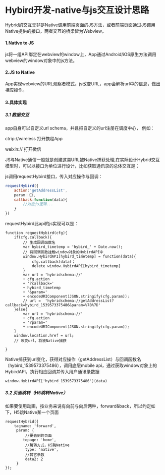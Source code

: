 
# Hybird开发-native与js交互设计思路

Hybrid的交互无非是Native调用前端页面的JS方法，或者前端页面通过JS调用Native提供的接口，两者交互的桥梁皆为Webview。
#### 1.Native to JS
js将一组API绑定在webview的window上，App通过Android/iOS原生方法调用webview的window对象中的js方法。
#### 2.JS to Native
App实现webview的URL观察者模式，js改变URL，app会解析url中的信息，做出相应操作。
#### 3.具体实现
##### 3.1 数据交互
app自身可以自定义url schema，并且把自定义的url注册在调度中心， 例如：

ctrip://wireless 打开携程App

weixin:// 打开微信

JS与Native通信一般就是创建这类URL被Native捕获处理,在实际设计Hybrid交互模型时，可以以接口为单位进行设计，比如获取通讯录的总体交互是：

js调用requestHybird接口，传入对应操作与回调：
```js
requestHybird({
    action:'getAddressList',
    param：{},
    callback:function(data){
        //对应js逻辑...
    }
})
```
requestHybird此api的js实现可以是：
```
function requestHybird(cfg){
    if(cfg.callback){
        // 生成回调函数名
        var hybird_timetemp = 'hybird_' + Date.now();
        // 将回调函数挂载window对象的HybirdAPI中
        window.HybirdAPI[hybird_timetemp] = function(data){
            cfg.callback(data)；
            delete window.HybirdAPI[hybird_timetemp]
        }
        var url = 'hybridschema://'
        + cfg.action 
        + '?callback=' 
        + hybird_timetemp 
        + '&param=' 
        + encodeURIComponent(JSON.stringify(cfg.param));
        // url =  'hybridschema://getAddressList?callback=hybird_1539573375486&param=%7B%7D'
    }else{
        var url = 'hybridschema://'
        + cfg.action 
        + '?param=' 
        + encodeURIComponent(JSON.stringify(cfg.param));
    }
    window.location.href = url;
    // 改变url，将被Native捕获
    
}
```
Native捕获到url变化，获得对应操作（getAddressList）与回调函数名（hybird_1539573375486），调用底层mobile api，通过获取window对象上的HybirdAPI，执行相应回调并传入用户通讯录数据
```
window.HybirdAPI['hybird_1539573375486'](data)
```

##### 3.2 页面跳转（H5跳转Native）
如果要使用动画，按业务来说有向前与向后两种，forward&back，所以约定如下，H5跳Native某一个页面
```
requestHybrid({
    tagname: 'forward',
     param: {
         //要去到的页面
        topage: 'home',
         //跳转方式，H5跳Native
         type: 'native',
         //其它参数
         data2: 2
     }
});
```